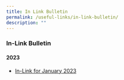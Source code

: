 ```yaml
---
title: In Link Bulletin
permalink: /useful-links/in-link-bulletin/
description: ""
---
```

### **In-Link Bulletin**
#### **2023**
* [In-Link for January 2023](/files/In-Link%20Jan%202023_final_School%20Website.pdf)